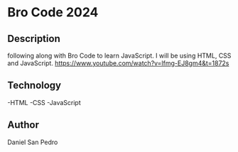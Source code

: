 # Bro Code 2024

## Description

following along with Bro Code to learn JavaScript. I will be using HTML, CSS and JavaScript.
https://www.youtube.com/watch?v=lfmg-EJ8gm4&t=1872s

## Technology

-HTML
-CSS
-JavaScript

## Author

Daniel San Pedro
